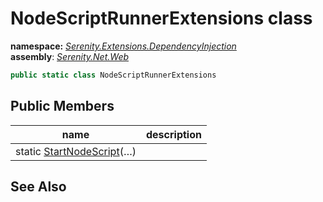 # NodeScriptRunnerExtensions class
**namespace:** *[Serenity.Extensions.DependencyInjection](../README.md#serenity.extensions.dependencyinjection-namespace)*   **assembly**: *[Serenity.Net.Web](../README.md)*

```csharp
public static class NodeScriptRunnerExtensions
```

## Public Members

| name | description |
| --- | --- |
| static [StartNodeScript](NodeScriptRunnerExtensions/StartNodeScript.md)(…) |  |

## See Also
